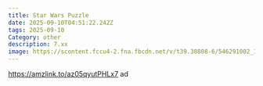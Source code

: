 ```yaml
---
title: Star Wars Puzzle
date: 2025-09-10T04:51:22.242Z
tags: 2025-09-10
Category: other
description: 7.xx
image: https://scontent.fccu4-2.fna.fbcdn.net/v/t39.30808-6/546291002_10163015989934666_3695202487206092866_n.jpg?stp=cp6_dst-jpg_s600x600_tt6&_nc_cat=108&ccb=1-7&_nc_sid=aa7b47&_nc_ohc=xFxQvZMxQRUQ7kNvwHQBSGu&_nc_oc=AdlhXF5zB6JLgAnruoyk93FhgXCZpdlq0AxILn-umjh_8F9KlCbzrhEH5yeGIa8vNZU&_nc_zt=23&_nc_ht=scontent.fccu4-2.fna&_nc_gid=RfTNT7AzeHDTTZlYl8Y5mA&oh=00_AfYBzQlxaOv2dJuUTSM2-JLGaKNmNfR93R94cTei9GjfXw&oe=68C6D9B4
---
```

https://amzlink.to/az05qyutPHLx7 ad